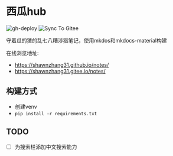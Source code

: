 # 西瓜hub
![gh-deploy](https://github.com/ShawnZhang31/notes/workflows/gh-deploy/badge.svg) ![Sync To Gitee](https://github.com/ShawnZhang31/notes/workflows/Sync%20To%20Gitee/badge.svg)


守着瓜的猹的乱七八糟涉猎笔记，使用mkdos和mkdocs-material构建

在线浏览地址:
- https://shawnzhang31.github.io/notes/
- https://shawnzhang31.gitee.io/notes/


## 构建方式
- 创建venv
- `pip install -r requirements.txt`

## TODO
- [ ] 为搜索栏添加中文搜索能力